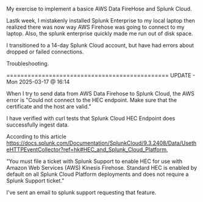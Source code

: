 My exercise to implement a basice AWS Data FireHose and Splunk Cloud.

Lastk week, I mistakenly installed Splunk Enterprise to my local laptop then realized there was now way AWS Firehose was going to connect to my laptop.
Also, the splunk enterprise quickly made me run out of disk space.

I transitioned to a 14-day Splunk Cloud account, but have had errors about dropped or failed connections.

Troubleshooting.

==============================================
UPDATE - Mon 2025-03-17 @ 16:14

When I try to send data from AWS Data Firehose to Splunk Cloud, the AWS error is "Could not connect to the HEC endpoint. Make sure that the certificate and the host are valid."

I have verified with curl tests that Splunk Cloud HEC Endpoint does successfully ingest data.

According to this article https://docs.splunk.com/Documentation/SplunkCloud/9.3.2408/Data/UsetheHTTPEventCollector?ref=hk#HEC_and_Splunk_Cloud_Platform,

"You must file a ticket with Splunk Support to enable HEC for use with Amazon Web Services (AWS) Kinesis Firehose. Standard HEC is enabled by default on all Splunk Cloud Platform deployments and does not require a Splunk Support ticket."

I've sent an email to splunk support requesting that feature.


